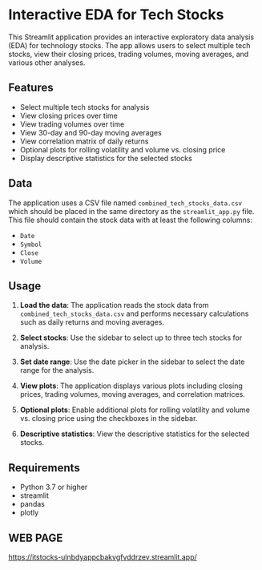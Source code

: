 # Interactive EDA for Tech Stocks

This Streamlit application provides an interactive exploratory data analysis (EDA) for technology stocks. The app allows users to select multiple tech stocks, view their closing prices, trading volumes, moving averages, and various other analyses. 

## Features

- Select multiple tech stocks for analysis
- View closing prices over time
- View trading volumes over time
- View 30-day and 90-day moving averages
- View correlation matrix of daily returns
- Optional plots for rolling volatility and volume vs. closing price
- Display descriptive statistics for the selected stocks


## Data

The application uses a CSV file named `combined_tech_stocks_data.csv` which should be placed in the same directory as the `streamlit_app.py` file. This file should contain the stock data with at least the following columns:
- `Date`
- `Symbol`
- `Close`
- `Volume`

## Usage

1. **Load the data**: The application reads the stock data from `combined_tech_stocks_data.csv` and performs necessary calculations such as daily returns and moving averages.

2. **Select stocks**: Use the sidebar to select up to three tech stocks for analysis.

3. **Set date range**: Use the date picker in the sidebar to select the date range for the analysis.

4. **View plots**: The application displays various plots including closing prices, trading volumes, moving averages, and correlation matrices.

5. **Optional plots**: Enable additional plots for rolling volatility and volume vs. closing price using the checkboxes in the sidebar.

6. **Descriptive statistics**: View the descriptive statistics for the selected stocks.

## Requirements

- Python 3.7 or higher
- streamlit
- pandas
- plotly


## WEB PAGE

https://itstocks-ulnbdyappcbakvgfvddrzev.streamlit.app/

